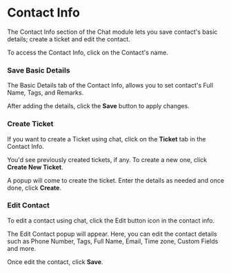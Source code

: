 # Contact Info

The Contact Info section of the Chat module lets you save contact's basic details; create a ticket and edit the contact.

To access the Contact Info, click on the Contact's name.

### Save Basic Details

The Basic Details tab of the Contact Info, allows you to set contact's Full Name, Tags, and Remarks.

After adding the details, click the **Save** button to apply changes.

### Create Ticket

If you want to create a Ticket using chat, click on the **Ticket** tab in the Contact Info.

You'd see previously created tickets, if any. To create a new one, click **Create New Ticket**.

A popup will come to create the ticket. Enter the details as needed and once done, click **Create**.

### Edit Contact

To edit a contact using chat, click the Edit button icon<img src="https://files.gitbook.com/v0/b/gitbook-x-prod.appspot.com/o/spaces%2FhElFPtMZjXYjDDMBT5q2%2Fuploads%2FfzLY7Idmr3hiOiJSCDsE%2FEdit%20Button.png?alt=media&#x26;token=977d3256-385b-48d6-b57b-1a23ff0c5ce8" alt="" data-size="line"> in the contact info.

The Edit Contact popup will appear. Here, you can edit the contact details such as Phone Number, Tags, Full Name, Email, Time zone, Custom Fields and more.

Once edit the contact, click **Save**.
